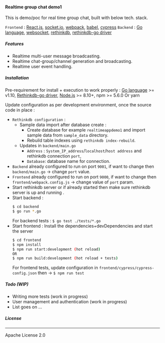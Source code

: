
#### Realtime group chat demo1

This is demo/poc for real time group chat, built with below tech. stack.

`Frontend` : [React.js], [socket.io], [webpack], [babel], [cypress]
`Backend` : [Go language], [websocket], [rethinkdb], [rethinkdb-go driver]

##### Features
  - Realtime multi-user message broadcasting.
  - Realtime chat-group/channel generation and broadcasting.
  - Realtime user event handling.

##### Installation
Pre-requirement for install + execution to work properly :
[Go language] >= v1.10, 
[Rethinkdb-go driver], 
[Node.js] >= 8.10+, 
npm >= 5.6.0 Or yarn

Update configuration as per development environment, once the source code in place : 

- `Rethinkdb configuration` :
    - Sample data import after database create : 
	    - Create database for example `realtimeappdemo1` and import sample data from `sample_data` directory.
	    - Rebuild table indexes using `rethinkdb index-rebuild`.
    - Updates in `backend/main.go`
	    - `Address` : `System_IP_address`/`localhost`/`host address` and rethinkdb connection `port`,
	    - `Database`: database name for connection.
- `Backend` already configured to run on port `9001`, if want to change then `backend/main.go` -> change `port` value.
- `Frontend` already configured to run on port `9000`, if want to change then `frontend/webpack.config.js` -> change value of `port` param.
- Start rethinkdb server or if already started then make sure rethinkdb server is up and running .
- Start backend :
	```sh
	$ cd backend
	$ go run *.go
	```
	For backend tests : ``` $ go test ./tests/*.go ```
- Start frontend : Install the dependencies+devDependencies and start the server 
	```sh
	$ cd frontend
	$ npm install
	$ npm run start:development (hot reload)
	OR
	$ npm run build:development (hot reload + tests)
	```
	For frontend tests, update configuration in `frontend/cypress/cypress-config.json` then -> ``` $ npm run test ```
##### Todo (WIP)

 - Writing more tests (work in progress)
 - User management and authentication (work in progress)
 - List goes on ...

##### License
----

Apache License 2.0

   [React.js]: <https://github.com/facebook/react>
   [socket.io]: <https://github.com/socketio/socket.io>
   [webpack]: <https://github.com/webpack/webpack>
   [babel]: <https://github.com/babel/babel>
   [Go language]: <https://github.com/golang>
   [websocket]: <https://github.com/gorilla/websocket>
   [rethinkDB]: <https://github.com/rethinkdb/rethinkdb>
   [rethinkdb-go driver]: <https://github.com/rethinkdb/rethinkdb-go>
   [node.js]: <https://nodejs.org/>
   [cypress]: <https://www.cypress.io/>



